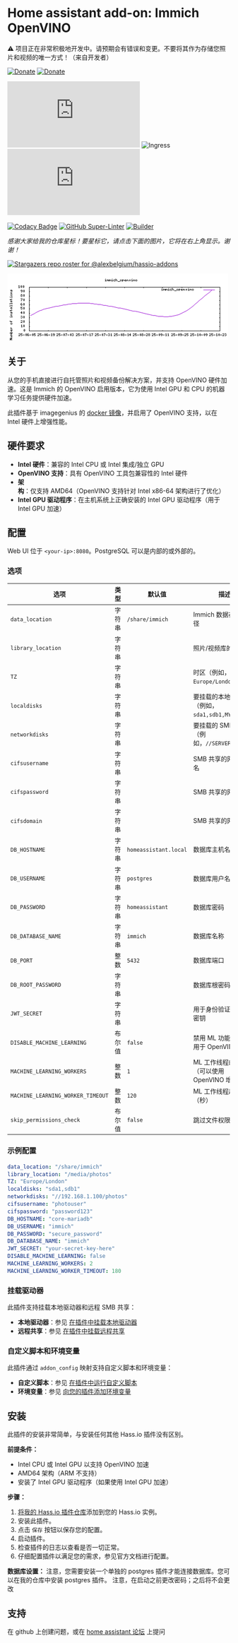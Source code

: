# Home assistant add-on: Immich OpenVINO

⚠️ 项目正在非常积极地开发中。请预期会有错误和变更。不要将其作为存储您照片和视频的唯一方式！（来自开发者）

[![Donate][donation-badge]](https://www.buymeacoffee.com/alexbelgium)
[![Donate][paypal-badge]](https://www.paypal.com/donate/?hosted_button_id=DZFULJZTP3UQA)

![Version](https://img.shields.io/badge/dynamic/json?label=版本&query=%24.version&url=https%3A%2F%2Fraw.githubusercontent.com%2Falexbelgium%2Fhassio-addons%2Fmaster%2Fimmich_openvino%2Fconfig.json)
![Ingress](https://img.shields.io/badge/dynamic/json?label=Ingress&query=%24.ingress&url=https%3A%2F%2Fraw.githubusercontent.com%2Falexbelgium%2Fhassio-addons%2Fmaster%2Fimmich_openvino%2Fconfig.json)
![Arch](https://img.shields.io/badge/dynamic/json?color=success&label=架构&query=%24.arch&url=https%3A%2F%2Fraw.githubusercontent.com%2Falexbelgium%2Fhassio-addons%2Fmaster%2Fimmich_openvino%2Fconfig.json)

[![Codacy Badge](https://app.codacy.com/project/badge/Grade/9c6cf10bdbba45ecb202d7f579b5be0e)](https://www.codacy.com/gh/alexbelgium/hassio-addons/dashboard?utm_source=github.com&utm_medium=referral&utm_content=alexbelgium/hassio-addons&utm_campaign=Badge_Grade)
[![GitHub Super-Linter](https://img.shields.io/github/actions/workflow/status/alexbelgium/hassio-addons/weekly-supelinter.yaml?label=Lint%20code%20base)](https://github.com/alexbelgium/hassio-addons/actions/workflows/weekly-supelinter.yaml)
[![Builder](https://img.shields.io/github/actions/workflow/status/alexbelgium/hassio-addons/onpush_builder.yaml?label=Builder)](https://github.com/alexbelgium/hassio-addons/actions/workflows/onpush_builder.yaml)

[donation-badge]: https://img.shields.io/badge/Buy%20me%20a%20coffee%20(no%20paypal)-%23d32f2f?logo=buy-me-a-coffee&style=flat&logoColor=white
[paypal-badge]: https://img.shields.io/badge/Buy%20me%20a%20coffee%20with%20Paypal-0070BA?logo=paypal&style=flat&logoColor=white

_感谢大家给我的仓库星标！要星标它，请点击下面的图片，它将在右上角显示。谢谢！_

[![Stargazers repo roster for @alexbelgium/hassio-addons](https://raw.githubusercontent.com/alexbelgium/hassio-addons/master/.github/stars2.svg)](https://github.com/alexbelgium/hassio-addons/stargazers)

![downloads evolution](https://raw.githubusercontent.com/alexbelgium/hassio-addons/master/immich_openvino/stats.png)

## 关于

从您的手机直接进行自托管照片和视频备份解决方案，并支持 OpenVINO 硬件加速。这是 Immich 的 OpenVINO 启用版本，它为使用 Intel GPU 和 CPU 的机器学习任务提供硬件加速。

此插件基于 imagegenius 的 [docker 镜像](https://github.com/imagegenius/docker-immich)，并启用了 OpenVINO 支持，以在 Intel 硬件上增强性能。

## 硬件要求

- **Intel 硬件**：兼容的 Intel CPU 或 Intel 集成/独立 GPU
- **OpenVINO 支持**：具有 OpenVINO 工具包兼容性的 Intel 硬件
- **架构**：仅支持 AMD64（OpenVINO 支持针对 Intel x86-64 架构进行了优化）
- **Intel GPU 驱动程序**：在主机系统上正确安装的 Intel GPU 驱动程序（用于 Intel GPU 加速）

## 配置

Web UI 位于 `<your-ip>:8080`。PostgreSQL 可以是内部的或外部的。

### 选项

| 选项 | 类型 | 默认值 | 描述 |
|------|------|--------|------|
| `data_location` | 字符串 | `/share/immich` | Immich 数据存储的路径 |
| `library_location` | 字符串 | | 照片/视频库的路径 |
| `TZ` | 字符串 | | 时区（例如，`Europe/London`） |
| `localdisks` | 字符串 | | 要挂载的本地驱动器（例如，`sda1,sdb1,MYNAS`） |
| `networkdisks` | 字符串 | | 要挂载的 SMB 共享（例如，`//SERVER/SHARE`） |
| `cifsusername` | 字符串 | | SMB 共享的网络用户名 |
| `cifspassword` | 字符串 | | SMB 共享的网络密码 |
| `cifsdomain` | 字符串 | | SMB 共享的网络域 |
| `DB_HOSTNAME` | 字符串 | `homeassistant.local` | 数据库主机名 |
| `DB_USERNAME` | 字符串 | `postgres` | 数据库用户名 |
| `DB_PASSWORD` | 字符串 | `homeassistant` | 数据库密码 |
| `DB_DATABASE_NAME` | 字符串 | `immich` | 数据库名称 |
| `DB_PORT` | 整数 | `5432` | 数据库端口 |
| `DB_ROOT_PASSWORD` | 字符串 | | 数据库根密码 |
| `JWT_SECRET` | 字符串 | | 用于身份验证的 JWT 密钥 |
| `DISABLE_MACHINE_LEARNING` | 布尔值 | `false` | 禁用 ML 功能（不推荐用于 OpenVINO 版本） |
| `MACHINE_LEARNING_WORKERS` | 整数 | `1` | ML 工作线程的数量（可以使用 OpenVINO 增加） |
| `MACHINE_LEARNING_WORKER_TIMEOUT` | 整数 | `120` | ML 工作线程超时（秒） |
| `skip_permissions_check` | 布尔值 | `false` | 跳过文件权限检查 |

### 示例配置

```yaml
data_location: "/share/immich"
library_location: "/media/photos"
TZ: "Europe/London"
localdisks: "sda1,sdb1"
networkdisks: "//192.168.1.100/photos"
cifsusername: "photouser"
cifspassword: "password123"
DB_HOSTNAME: "core-mariadb"
DB_USERNAME: "immich"
DB_PASSWORD: "secure_password"
DB_DATABASE_NAME: "immich"
JWT_SECRET: "your-secret-key-here"
DISABLE_MACHINE_LEARNING: false
MACHINE_LEARNING_WORKERS: 2
MACHINE_LEARNING_WORKER_TIMEOUT: 180
```

### 挂载驱动器

此插件支持挂载本地驱动器和远程 SMB 共享：

- **本地驱动器**：参见 [在插件中挂载本地驱动器](https://github.com/alexbelgium/hassio-addons/wiki/Mounting-Local-Drives-in-Addons)
- **远程共享**：参见 [在插件中挂载远程共享](https://github.com/alexbelgium/hassio-addons/wiki/Mounting-remote-shares-in-Addons)

### 自定义脚本和环境变量

此插件通过 `addon_config` 映射支持自定义脚本和环境变量：

- **自定义脚本**：参见 [在插件中运行自定义脚本](https://github.com/alexbelgium/hassio-addons/wiki/Running-custom-scripts-in-Addons)
- **环境变量**：参见 [向您的插件添加环境变量](https://github.com/alexbelgium/hassio-addons/wiki/Add-Environment-variables-to-your-Addon)

## 安装

此插件的安装非常简单，与安装任何其他 Hass.io 插件没有区别。

**前提条件：**
- Intel CPU 或 Intel GPU 以支持 OpenVINO 加速
- AMD64 架构（ARM 不支持）
- 安装了 Intel GPU 驱动程序（如果使用 Intel GPU 加速）

**步骤：**
1. [将我的 Hass.io 插件仓库][repository]添加到您的 Hass.io 实例。
1. 安装此插件。
1. 点击 `保存` 按钮以保存您的配置。
1. 启动插件。
1. 检查插件的日志以查看是否一切正常。
1. 仔细配置插件以满足您的需求，参见官方文档进行配置。

**数据库设置：**
注意，您需要安装一个单独的 postgres 插件才能连接数据库。您可以在我的仓库中安装 postgres 插件。
注意，在启动之前更改密码；之后将不会更改

## 支持

在 github 上创建问题，或在 [home assistant 论坛](https://community.home-assistant.io/t/home-assistant-addon-immich/282108/3) 上提问

[repository]: https://github.com/alexbelgium/hassio-addons